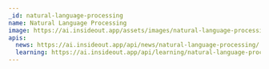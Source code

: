```yaml
---
_id: natural-language-processing
name: Natural Language Processing
image: https://ai.insideout.app/assets/images/natural-language-processing.jpg
apis:
  news: https://ai.insideout.app/api/news/natural-language-processing/
  learning: https://ai.insideout.app/api/learning/natural-language-processing/
---
```

